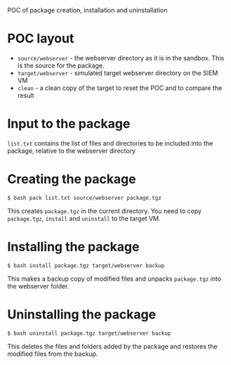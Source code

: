 POC of package creation, installation and uninstallation

# POC layout

* `source/webserver` - the webserver directory as it is in the sandbox. This is the source for the package.
* `target/webserver` - simulated target webserver directory on the SIEM VM
* `clean` - a clean copy of the target to reset the POC and to compare the result

# Input to the package

`list.txt` contains the list of files and directories to be included into the package, relative to the webserver directory

# Creating the package

```
$ bash pack list.txt source/webserver package.tgz
```

This creates `package.tgz` in the current directory. You need to copy `package.tgz`, `install` and `uninstall` to the target VM.

# Installing the package

```
$ bash install package.tgz target/webserver backup
```

This makes a backup copy of modified files and unpacks `package.tgz` into the webserver folder.

# Uninstalling the package

```
$ bash uninstall package.tgz target/webserver backup
```

This deletes the files and folders added by the package and restores the modified files from the backup.

